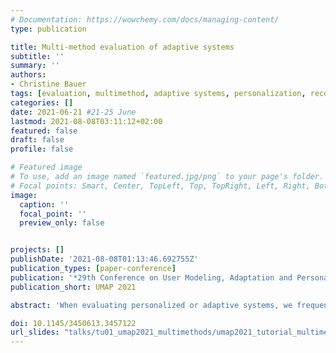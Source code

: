 ```yaml
---
# Documentation: https://wowchemy.com/docs/managing-content/
type: publication

title: Multi-method evaluation of adaptive systems
subtitle: ''
summary: ''
authors:
- Christine Bauer
tags: [evaluation, multimethod, adaptive systems, personalization, recommender systems]
categories: []
date: 2021-06-21 #21-25 June
lastmod: 2021-08-08T03:11:12+02:00
featured: false
draft: false
profile: false

# Featured image
# To use, add an image named `featured.jpg/png` to your page's folder.
# Focal points: Smart, Center, TopLeft, Top, TopRight, Left, Right, BottomLeft, Bottom, BottomRight.
image:
  caption: ''
  focal_point: ''
  preview_only: false


projects: []
publishDate: '2021-08-08T01:13:46.692755Z'
publication_types: [paper-conference]
publication: '*29th Conference on User Modeling, Adaptation and Personalization*'
publication_short: UMAP 2021

abstract: 'When evaluating personalized or adaptive systems, we frequently rely on one single evaluation objective and one single method. This remains us with “blind spots”. A comprehensive evaluation may require a thoughtful integration of multiple methods. This tutorial (i) demonstrates the wide variety of dimensions to be eval- uated, (ii) outlines the methodological approaches to evaluate these dimensions, (iii) pinpoints the blind spots when using only one ap- proach, (iv) demonstrates the benefits of multi-method evaluation, and (v) outlines the basic options how multiple methods can be integrated into one evaluation design. Participants familiarize with the wide spectrum of opportunities how adaptive or personalized systems may be evaluated, and have the opportunity to come up with evaluation designs that comply with the four basic options of multi-method evaluation. The ultimate learning objective is to stimulate the critical reflection of one’s own evaluation practices and those of the community at large.'

doi: 10.1145/3450613.3457122
url_slides: "talks/tu01_umap2021_multimethods/umap2021_tutorial_multimethods_slides.pdf"
---
```

